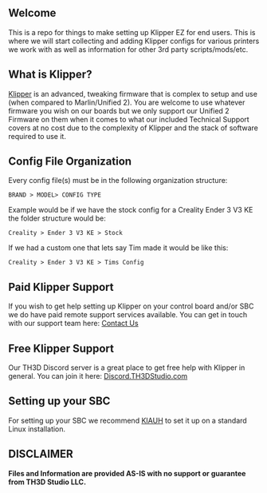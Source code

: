 ## Welcome ##

This is a repo for things to make setting up Klipper EZ for end users. This is where we will start collecting and adding Klipper configs for various printers we work with as well as information for other 3rd party scripts/mods/etc.

## What is Klipper? ##

[Klipper](https://github.com/Klipper3d/klipper) is an advanced, tweaking firmware that is complex to setup and use (when compared to Marlin/Unified 2). You are welcome to use whatever firmware you wish on our boards but we only support our Unified 2 Firmware on them when it comes to what our included Technical Support covers at no cost due to the complexity of Klipper and the stack of software required to use it.

## Config File Organization ##

Every config file(s) must be in the following organization structure:


    BRAND > MODEL> CONFIG TYPE

Example would be if we have the stock config for a Creality Ender 3 V3 KE the folder structure would be:


    Creality > Ender 3 V3 KE > Stock

If we had a custom one that lets say Tim made it would be like  this:


    Creality > Ender 3 V3 KE > Tims Config

## Paid Klipper Support ##

If you wish to get help setting up Klipper on your control board and/or SBC we do have paid remote support services available. You can get in touch with our support team here: [Contact Us](https://contactus.th3dstudio.com)

## Free Klipper Support ##

Our TH3D Discord server is a great place to get free help with Klipper in general. You can join it here: [Discord.TH3DStudio.com](https://Discord.TH3DStudio.com)

## Setting up your SBC ##

For setting up your SBC we recommend [KIAUH](https://github.com/th33xitus/kiauh) to set it up on a standard Linux installation.

## DISCLAIMER ##
**Files and Information are provided AS-IS with no support or guarantee from TH3D Studio LLC.**
